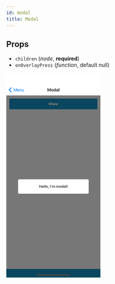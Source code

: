 ```yaml
---
id: modal
title: Modal
---
```

## Props
- `children` (_node_, **required**)
- `onOverlayPress` (_function_, default null)

<img src="../assets/Modal/1.png" alt="Modal" width="250x" style="display: inline-block;">
